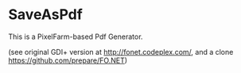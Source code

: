 # SaveAsPdf

This is a PixelFarm-based Pdf Generator.

(see original GDI+ version at  http://fonet.codeplex.com/, and a clone https://github.com/prepare/FO.NET)
